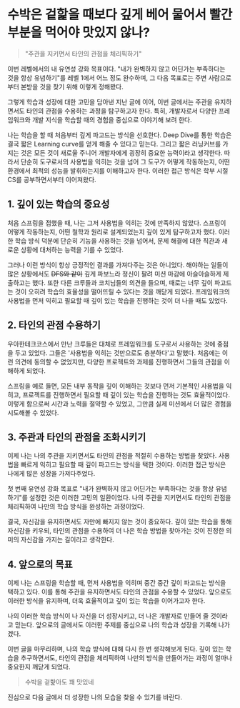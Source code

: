 
# 수박은 겉핥을 때보다 깊게 베어 물어서 빨간 부분을 먹어야 맛있지 않나?

> "주관을 지키면서 타인의 관점을 체리픽하기"

이번 레벨에서의 내 유연성 강화 목표이다. "내가 완벽하지 않고 어딘가는 부족하다는 것을 항상 유념하기"를 레벨 1에서 어느 정도 완수하며, 그 다음 목표로는 주변 사람으로부터 본받을 것을 찾기 위해 이렇게 정해봤다.

그렇게 학습과 성장에 대한 고민을 담아낸 지난 글에 이어, 이번 글에서는 주관을 유지하면서도 타인의 관점을 수용하는 과정을 탐구하고자 한다.
특히, 개발자로서 다양한 프레임워크와 개발 지식을 학습할 때의 경험을 중심으로 이야기해 보려 한다.

나는 학습을 할 때 처음부터 깊게 파고드는 방식을 선호한다. Deep Dive를 통한 학습은 결국 짧은 Learning curve를 얻게 해줄 수 있다고 믿는다.
그리고 짧은 러닝커브를 가지는 것은 모든 것이 새로울 주니어 개발자에게 굉장히 중요한 능력이라고 생각한다.
따라서 단순히 도구로서의 사용법을 익히는 것을 넘어 그 도구가 어떻게 작동하는지, 어떤 환경에서 최적의 성능을 발휘하는지를 이해하고자 한다. 이러한 접근 방식은 학부 시절 CS를 공부하면서부터 이어져왔다.

## 1. 깊이 있는 학습의 중요성

처음 스프링을 접했을 때, 나는 그저 사용법을 익히는 것에 만족하지 않았다. 스프링이 어떻게 작동하는지, 어떤 철학과 원리로 설계되었는지 깊이 있게 탐구하고자 했다. 이러한 학습 방식 덕분에 단순히 기능을 사용하는 것을 넘어서, 문제 해결에 대한 직관과 새로운 상황에 대처하는 능력을 기를 수 있었다.

그러나 이런 방식이 항상 긍정적인 결과를 가져다주는 것은 아니었다. 해야하는 일들이 많은 상황에서도 ~~DFS와 같이~~ 깊게 파보느라 정신이 팔려 미션 마감에 아슬아슬하게 제출하고는 했다.
또한 다른 크루들과 코치님들의 의견을 들으며, 때로는 너무 깊이 파고드는 것이 오히려 학습의 효율성을 떨어뜨릴 수 있다는 것을 깨닫게 되었다. 프레임워크의 사용법을 먼저 익히고 필요할 때 깊이 있는 학습을 진행하는 것이 더 나을 때도 있었다.

## 2. 타인의 관점 수용하기

우아한테크코스에서 만난 크루들은 대체로 프레임워크를 도구로서 사용하는 것에 중점을 두고 있었다. 그들은 '사용법을 익히는 것만으로도 충분하다'고 말했다. 처음에는 이런 의견에 동의할 수 없었지만, 다양한 프로젝트와 과제를 진행하면서 그들의 관점을 이해하게 되었다.

스프링을 예로 들면, 모든 내부 동작을 깊이 이해하는 것보다 먼저 기본적인 사용법을 익히고, 프로젝트를 진행하면서 필요할 때 깊이 있는 학습을 진행하는 것도 효율적이었다. 이렇게 함으로써 시간과 노력을 절약할 수 있었고, 그만큼 실제 미션에서 더 많은 경험을 시도해볼 수 있었다.

## 3. 주관과 타인의 관점을 조화시키기

이제 나는 나의 주관을 지키면서도 타인의 관점을 적절히 수용하는 방법을 찾았다. 사용법을 빠르게 익히고 필요할 때 깊이 파고드는 방식을 택한 것이다. 이러한 접근 방식은 나에게 많은 성장을 가져다주었다.

첫 번째 유연성 강화 목표로 "내가 완벽하지 않고 어딘가는 부족하다는 것을 항상 유념하기"를 설정한 것은 이러한 고민의 일환이었다. 나의 주관을 지키면서도 타인의 관점을 체리픽하여 나만의 학습 방식을 완성하는 과정이었다.

결국, 자신감을 유지하면서도 자만에 빠지지 않는 것이 중요하다. 깊이 있는 학습을 통해 자신감을 키우되, 타인의 관점을 수용하여 더 나은 학습 방법을 찾아가는 것이 진정한 의미의 자신감을 가지는 길이라고 생각한다.

## 4. 앞으로의 목표
이제 나는 스프링을 학습할 때, 먼저 사용법을 익히며 중간 중간 깊이 파고드는 방식을 택하고 있다. 이를 통해 주관을 유지하면서도 타인의 관점을 수용할 수 있었다. 앞으로도 이러한 방식을 유지하며, 더욱 효율적이고 깊이 있는 학습을 이어가고자 한다.

나의 이러한 학습 방식이 나 자신을 더 성장시키고, 더 나은 개발자로 만들어 줄 것이라고 믿는다. 앞으로의 글에서도 이러한 주제를 중심으로 나의 학습과 성장을 기록해 나가겠다.

이번 글을 마무리하며, 나의 학습 방식에 대해 다시 한 번 생각해보게 된다. 깊이 있는 학습을 추구하면서도, 타인의 관점을 체리픽하여 나만의 방식을 만들어가는 과정이 얼마나 중요한지 깨닫게 되었다.

> 수박을 겉핥아도 꽤 맛있네

진심으로 다음 글에서 더 성장한 나의 모습을 찾을 수 있기를 바란다.
